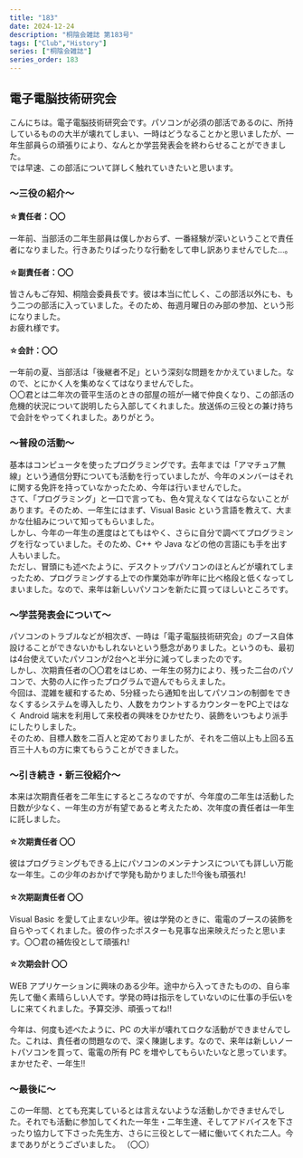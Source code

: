 ```yaml
---
title: "183"
date: 2024-12-24
description: "桐陰会雑誌 第183号"
tags: ["Club","History"]
series: ["桐陰会雑誌"]
series_order: 183
---
```


## 電子電脳技術研究会

こんにちは。電子電脳技術研究会です。パソコンが必須の部活であるのに、所持しているものの大半が壊れてしまい、一時はどうなることかと思いましたが、一年生部員らの頑張りにより、なんとか学芸発表会を終わらせることができました。<br>
では早速、この部活について詳しく触れていきたいと思います。

### ～三役の紹介～
#### ☆責任者：〇〇
一年前、当部活の二年生部員は僕しかおらず、一番経験が深いということで責任者になりました。行きあたりばったりな行動をして申し訳ありませんでした…。
#### ☆副責任者：〇〇
皆さんもご存知、桐陰会委員長です。彼は本当に忙しく、この部活以外にも、もう二つの部活に入っていました。そのため、毎週月曜日のみ部の参加、という形になりました。<br>
お疲れ様です。
#### ☆会計：〇〇
一年前の夏、当部活は「後継者不足」という深刻な問題をかかえていました。なので、とにかく人を集めなくてはなりませんでした。<br>
〇〇君とは二年次の菅平生活のときの部屋の班が一緒で仲良くなり、この部活の危機的状況について説明したら入部してくれました。放送係の三役との兼け持ちで会計をやってくれました。ありがとう。

### ～普段の活動～
基本はコンピュータを使ったプログラミングです。去年までは「アマチュア無線」という通信分野についても活動を行っていましたが、今年のメンバーはそれに関する免許を持っていなかったため、今年は行いませんでした。<br>
さて、「プログラミング」と一口で言っても、色々覚えなくてはならないことがあります。そのため、一年生にはまず、Visual Basic という言語を教えて、大まかな仕組みについて知ってもらいました。<br>
しかし、今年の一年生の進度はとてもはやく、さらに自分で調べてプログラミングを行なっていました。そのため、C++ や Java などの他の言語にも手を出す人もいました。<br>
ただし、冒頭にも述べたように、デスクトップパソコンのほとんどが壊れてしまったため、プログラミングする上での作業効率が昨年に比べ格段と低くなってしまいました。なので、来年は新しいパソコンを新たに買ってほしいところです。

### ～学芸発表会について～
パソコンのトラブルなどが相次ぎ、一時は「電子電脳技術研究会」のブース自体設けることができないかもしれないという懸念がありました。というのも、最初は4台使えていたパソコンが2台へと半分に減ってしまったのです。<br>
しかし、次期責任者の〇〇君をはじめ、一年生の努力により、残った二台のパソコンで、大勢の人に作ったプログラムで遊んでもらえました。<br>
今回は、混雑を緩和するため、5分経ったら通知を出してパソコンの制御をできなくするシステムを導入したり、人数をカウントするカウンターをPC上ではなく Android 端末を利用して来校者の興味をひかせたり、装飾をいつもより派手にしたりしました。<br>
そのため、目標人数を二百人と定めておりましたが、それを二倍以上も上回る五百三十人もの方に束てもらうことができました。

### ～引き続き・新三役紹介～
本来は次期責任者を二年生にするところなのですが、今年度の二年生は活動した日数が少なく、一年生の方が有望であると考えたため、次年度の責任者は一年生に託しました。

#### ☆次期責任者 〇〇
彼はプログラミングもできる上にパソコンのメンテナンスについても詳しい万能な一年生。この少年のおかげで学発も助かりました!!今後も頑張れ!

#### ☆次期副責任者 〇〇
Visual Basic を愛して止まない少年。彼は学発のときに、電電のブースの装飾を自らやってくれました。彼の作ったポスターも見事な出来映えだったと思います。〇〇君の補佐役として頑張れ!

#### ☆次期会計 〇〇
WEB アプリケーションに興味のある少年。途中から入ってきたものの、自ら率先して働く素晴らしい人です。学発の時は指示をしていないのに仕事の手伝いをしに来てくれました。予算交渉、頑張ってね!!
<br><br>
今年は、何度も述べたように、PC の大半が壊れてロクな活動ができませんでした。これは、責任者の問題なので、深く陳謝します。なので、来年は新しいノートパソコンを買って、電電の所有 PC を増やしてもらいたいなと思っています。まかせたぞ、一年生!!

### ～最後に～
この一年間、とても充実しているとは言えないような活動しかできませんでした。それでも活動に参加してくれた一年生・二年生達、そしてアドバイスを下さったり協力して下さった先生方、さらに三役として一緒に働いてくれた二人。今までありがとうございました。
（〇〇）